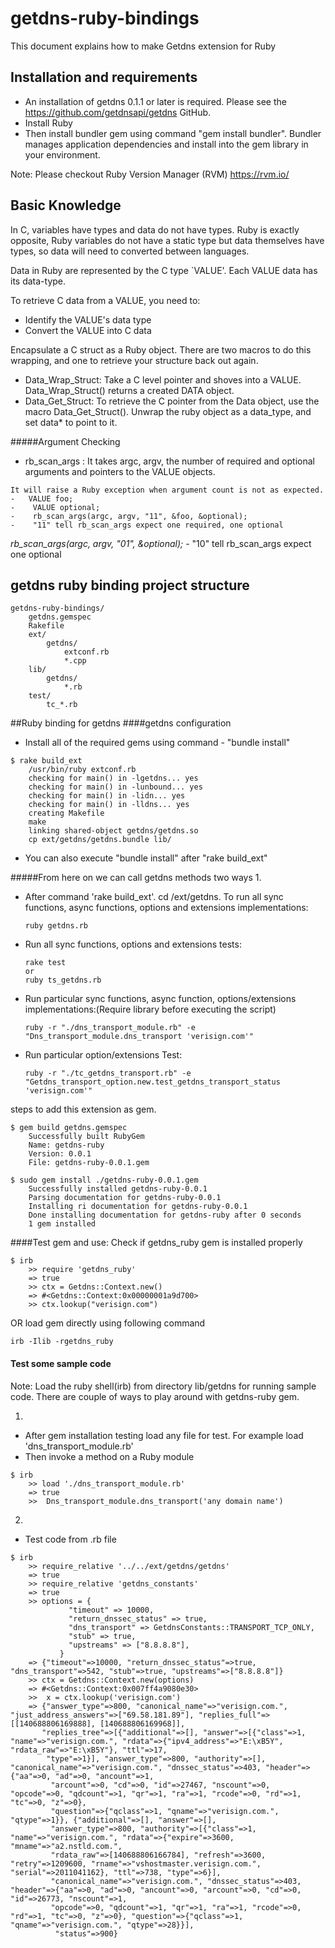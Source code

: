 
# getdns-ruby-bindings  #

This document explains how to make Getdns extension for Ruby


## Installation and requirements

 * An installation of getdns 0.1.1 or later is required. Please see the https://github.com/getdnsapi/getdns GitHub.
 * Install Ruby
 * Then install bundler gem using command "gem install bundler". Bundler manages application dependencies and install into the gem library in your environment.

 Note: Please checkout Ruby Version Manager (RVM) https://rvm.io/


## Basic Knowledge 

In C, variables have types and data do not have types. Ruby is exactly opposite,
Ruby variables do not have a static type but data themselves have types, so data will need to converted between languages.

Data in Ruby are represented by the C type `VALUE'.  Each VALUE data
has its data-type.

To retrieve C data from a VALUE, you need to:
   *    Identify the VALUE's data type
   *    Convert the VALUE into C data

Encapsulate a C struct as a Ruby object. There are two macros to do this wrapping, and one to retrieve your structure back out again.
 *   Data_Wrap_Struct: Take a C level pointer and shoves into a VALUE. Data_Wrap_Struct() returns a created DATA object.
 *   Data_Get_Struct:  To retrieve the C pointer from the Data object, use the macro Data_Get_Struct(). Unwrap the ruby object as a data_type, and set data* to point to it.

#####Argument Checking
 *   rb_scan_args : It takes argc, argv, the number of required and optional arguments and pointers to the VALUE objects.

    It will raise a Ruby exception when argument count is not as expected.
    -   VALUE foo;
    -    VALUE optional;
    -    rb_scan_args(argc, argv, "11", &foo, &optional);
    -    "11" tell rb_scan_args expect one required, one optional

   *rb_scan_args(argc, argv, "01", &optional);*
    - "10" tell rb_scan_args expect one optional

## getdns ruby binding project structure 

```
getdns-ruby-bindings/  
    getdns.gemspec  
    Rakefile  
    ext/ 
        getdns/ 
            extconf.rb 
            *.cpp 
    lib/  
        getdns/  
            *.rb  
    test/
        tc_*.rb
```

##Ruby binding for getdns
####getdns configuration

 * Install all of the required gems using command - "bundle install"

```
$ rake build_ext
    /usr/bin/ruby extconf.rb
    checking for main() in -lgetdns... yes
    checking for main() in -lunbound... yes
    checking for main() in -lidn... yes
    checking for main() in -lldns... yes
    creating Makefile
    make
    linking shared-object getdns/getdns.so
    cp ext/getdns/getdns.bundle lib/
```
  * You can also execute "bundle install" after "rake build_ext"


#####From here on we can call getdns methods two ways
 1.
  - After command 'rake build_ext'. cd /ext/getdns. To run all sync functions, async functions, options and extensions implementations:

    ```
    ruby getdns.rb

    ```

  - Run all sync functions, options and extensions tests:

    ```
    rake test
    or
    ruby ts_getdns.rb

    ```

 - Run particular sync functions, async function, options/extensions implementations:(Require library before executing the script)

   ```
   ruby -r "./dns_transport_module.rb" -e "Dns_transport_module.dns_transport 'verisign.com'"

   ```

 - Run particular option/extensions Test:

    ```
    ruby -r "./tc_getdns_transport.rb" -e "Getdns_transport_option.new.test_getdns_transport_status 'verisign.com'"

    ```

 steps to add this extension as gem.

```
$ gem build getdns.gemspec
    Successfully built RubyGem
    Name: getdns-ruby
    Version: 0.0.1
    File: getdns-ruby-0.0.1.gem
```

```
$ sudo gem install ./getdns-ruby-0.0.1.gem
    Successfully installed getdns-ruby-0.0.1
    Parsing documentation for getdns-ruby-0.0.1
    Installing ri documentation for getdns-ruby-0.0.1
    Done installing documentation for getdns-ruby after 0 seconds
    1 gem installed
```
####Test gem and use:
Check if getdns_ruby gem is installed properly

```
$ irb 
    >> require 'getdns_ruby' 
    => true 
    >> ctx = Getdns::Context.new() 
    => #<Getdns::Context:0x00000001a9d700> 
    >> ctx.lookup("verisign.com") 
```

OR load gem directly using following command

```
irb -Ilib -rgetdns_ruby
```


#### Test some sample code
Note: Load the ruby shell(irb) from directory lib/getdns for running sample code.
There are couple of ways to play around with getdns-ruby gem.

1.
 - After gem installation testing  load any file for test. For example load 'dns_transport_module.rb'
 - Then invoke a method on a Ruby module

```
$ irb
    >> load './dns_transport_module.rb'
    => true
    >>  Dns_transport_module.dns_transport('any domain name')
```

2.
- Test code from .rb file

```
$ irb
    >> require_relative '../../ext/getdns/getdns'
    => true
    >> require_relative 'getdns_constants'
    => true
    >> options = {
             "timeout" => 10000,
             "return_dnssec_status" => true,
             "dns_transport" => GetdnsConstants::TRANSPORT_TCP_ONLY,
             "stub" => true,
             "upstreams" => ["8.8.8.8"],
           }
    => {"timeout"=>10000, "return_dnssec_status"=>true, "dns_transport"=>542, "stub"=>true, "upstreams"=>["8.8.8.8"]}
    >> ctx = Getdns::Context.new(options)
    => #<Getdns::Context:0x007ff4a9080e30>
    >>  x = ctx.lookup('verisign.com')
    => {"answer_type"=>800, "canonical_name"=>"verisign.com.", "just_address_answers"=>["69.58.181.89"], "replies_full"=>[[140688806169888], [140688806169968]],
       "replies_tree"=>[{"additional"=>[], "answer"=>[{"class"=>1, "name"=>"verisign.com.", "rdata"=>{"ipv4_address"=>"E:\xB5Y", "rdata_raw"=>"E:\xB5Y"}, "ttl"=>17,
        "type"=>1}], "answer_type"=>800, "authority"=>[], "canonical_name"=>"verisign.com.", "dnssec_status"=>403, "header"=>{"aa"=>0, "ad"=>0, "ancount"=>1,
         "arcount"=>0, "cd"=>0, "id"=>27467, "nscount"=>0, "opcode"=>0, "qdcount"=>1, "qr"=>1, "ra"=>1, "rcode"=>0, "rd"=>1, "tc"=>0, "z"=>0},
         "question"=>{"qclass"=>1, "qname"=>"verisign.com.", "qtype"=>1}}, {"additional"=>[], "answer"=>[],
         "answer_type"=>800, "authority"=>[{"class"=>1, "name"=>"verisign.com.", "rdata"=>{"expire"=>3600, "mname"=>"a2.nstld.com.",
         "rdata_raw"=>[140688806166784], "refresh"=>3600, "retry"=>1209600, "rname"=>"vshostmaster.verisign.com.", "serial"=>2011041162}, "ttl"=>738, "type"=>6}],
         "canonical_name"=>"verisign.com.", "dnssec_status"=>403, "header"=>{"aa"=>0, "ad"=>0, "ancount"=>0, "arcount"=>0, "cd"=>0, "id"=>26773, "nscount"=>1,
         "opcode"=>0, "qdcount"=>1, "qr"=>1, "ra"=>1, "rcode"=>0, "rd"=>1, "tc"=>0, "z"=>0}, "question"=>{"qclass"=>1, "qname"=>"verisign.com.", "qtype"=>28}}],
          "status"=>900}
```
